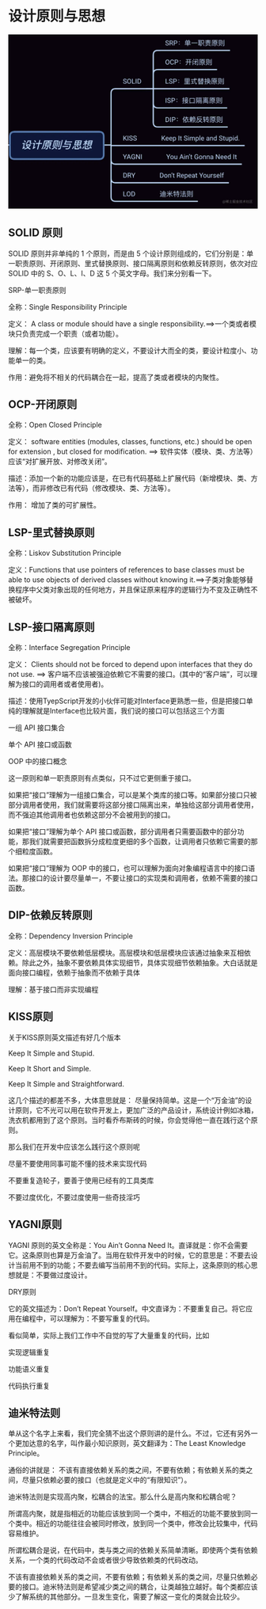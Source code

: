# 设计原则与思想

![Alt text](images/00.webp)

## SOLID 原则
SOLID 原则并非单纯的 1 个原则，而是由 5 个设计原则组成的，它们分别是：单一职责原则、开闭原则、里式替换原则、接口隔离原则和依赖反转原则，依次对应 SOLID 中的 S、O、L、I、D 这 5 个英文字母。我们来分别看一下。

SRP-单一职责原则

全称：Single Responsibility Principle

定义： A class or module should have a single responsibility.==>一个类或者模块只负责完成一个职责（或者功能）。

理解：每一个类，应该要有明确的定义，不要设计大而全的类，要设计粒度小、功能单一的类。

作用：避免将不相关的代码耦合在一起，提高了类或者模块的内聚性。

## OCP-开闭原则

全称：Open Closed Principle

定义： software entities (modules, classes, functions, etc.) should be open for extension , but closed for modification. ==> 软件实体（模块、类、方法等）应该“对扩展开放、对修改关闭”。

描述：添加一个新的功能应该是，在已有代码基础上扩展代码（新增模块、类、方法等），而非修改已有代码（修改模块、类、方法等）。

作用： 增加了类的可扩展性。

## LSP-里式替换原则

全称：Liskov Substitution Principle

定义：Functions that use pointers of references to base classes must be able to use objects of derived classes without knowing it.==>子类对象能够替换程序中父类对象出现的任何地方，并且保证原来程序的逻辑行为不变及正确性不被破坏。


## LSP-接口隔离原则

全称：Interface Segregation Principle

定义： Clients should not be forced to depend upon interfaces that they do not use. ==>   客户端不应该被强迫依赖它不需要的接口。(其中的“客户端”，可以理解为接口的调用者或者使用者)。

描述：使用TyepScript开发的小伙伴可能对Interface更熟悉一些，但是把接口单纯的理解就是Interface也比较片面，我们说的接口可以包括这三个方面

一组 API 接口集合

单个 API 接口或函数

OOP 中的接口概念



这一原则和单一职责原则有点类似，只不过它更侧重于接口。


如果把“接口”理解为一组接口集合，可以是某个类库的接口等。如果部分接口只被部分调用者使用，我们就需要将这部分接口隔离出来，单独给这部分调用者使用，而不强迫其他调用者也依赖这部分不会被用到的接口。


如果把“接口”理解为单个 API 接口或函数，部分调用者只需要函数中的部分功能，那我们就需要把函数拆分成粒度更细的多个函数，让调用者只依赖它需要的那个细粒度函数。


如果把“接口”理解为 OOP 中的接口，也可以理解为面向对象编程语言中的接口语法。那接口的设计要尽量单一，不要让接口的实现类和调用者，依赖不需要的接口函数。


## DIP-依赖反转原则

全称：Dependency Inversion Principle

定义：高层模块不要依赖低层模块。高层模块和低层模块应该通过抽象来互相依赖。除此之外，抽象不要依赖具体实现细节，具体实现细节依赖抽象。大白话就是面向接口编程，依赖于抽象而不依赖于具体

理解：基于接口而非实现编程

## KISS原则
关于KISS原则英文描述有好几个版本

Keep It Simple and Stupid.

Keep It Short and Simple.

Keep It Simple and Straightforward.

这几个描述的都差不多，大体意思就是： 尽量保持简单。这是一个“万金油”的设计原则，它不光可以用在软件开发上，更加广泛的产品设计，系统设计例如冰箱，洗衣机都用到了这个原则。当时看乔布斯砖的时候，你会觉得他一直在践行这个原则。

那么我们在开发中应该怎么践行这个原则呢

尽量不要使用同事可能不懂的技术来实现代码

不要重复造轮子，要善于使用已经有的工具类库

不要过度优化，不要过度使用一些奇技淫巧

## YAGNI原则
YAGNI 原则的英文全称是：You Ain’t Gonna Need It。直译就是：你不会需要它。这条原则也算是万金油了。当用在软件开发中的时候，它的意思是：不要去设计当前用不到的功能；不要去编写当前用不到的代码。实际上，这条原则的核心思想就是：不要做过度设计。

DRY原则

它的英文描述为：Don’t Repeat Yourself。中文直译为：不要重复自己。将它应用在编程中，可以理解为：不要写重复的代码。

看似简单，实际上我们工作中不自觉的写了大量重复的代码，比如

实现逻辑重复

功能语义重复

代码执行重复

## 迪米特法则
单从这个名字上来看，我们完全猜不出这个原则讲的是什么。不过，它还有另外一个更加达意的名字，叫作最小知识原则，英文翻译为：The Least Knowledge Principle。

通俗的讲就是： 不该有直接依赖关系的类之间，不要有依赖；有依赖关系的类之间，尽量只依赖必要的接口（也就是定义中的“有限知识”）。

迪米特法则是实现高内聚，松耦合的法宝。那么什么是高内聚和松耦合呢？

所谓高内聚，就是指相近的功能应该放到同一个类中，不相近的功能不要放到同一个类中。相近的功能往往会被同时修改，放到同一个类中，修改会比较集中，代码容易维护。


所谓松耦合是说，在代码中，类与类之间的依赖关系简单清晰。即使两个类有依赖关系，一个类的代码改动不会或者很少导致依赖类的代码改动。

不该有直接依赖关系的类之间，不要有依赖；有依赖关系的类之间，尽量只依赖必要的接口。迪米特法则是希望减少类之间的耦合，让类越独立越好。每个类都应该少了解系统的其他部分。一旦发生变化，需要了解这一变化的类就会比较少。
